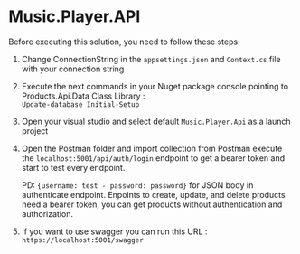 # Music.Player.API

Before executing this solution, you need to follow these steps:

1. Change ConnectionString in the <code>appsettings.json</code> and <code>Context.cs</code> file with your connection string

2. Execute the next commands in your Nuget package console pointing to Products.Api.Data Class Library :  
  <code>Update-database Initial-Setup</code>

3. Open your visual studio and select default <code>Music.Player.Api</code> as a launch project

4. Open the Postman folder and import collection from Postman execute the <code>localhost:5001/api/auth/login</code> endpoint to get a bearer token and start to test every endpoint. 

   PD: <code>{username: test - password: password}</code> for JSON body in authenticate endpoint. Enpoints to create, update, and delete products need a bearer token, you can get products without authentication and authorization.

6. If you want to use swagger you can run this URL :
   <code>https://localhost:5001/swagger</code>
